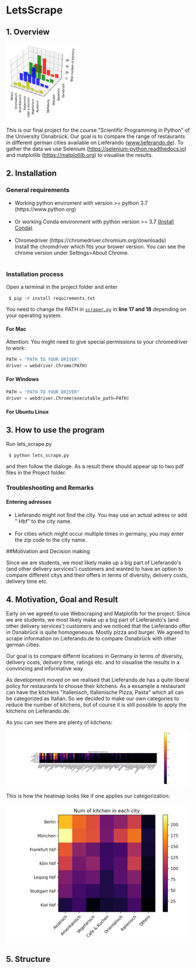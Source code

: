 # LetsScrape
## 1. Overview 
<img src="images/3d_plot.png" width="200"/>

 This is our final project for the course "Scientific Programming in Python" of the University Osnabrück. Our goal is to compare the range of restaurants in different german cities
 available on Lieferando (www.lieferando.de). To gather the data we use Selenium (https://selenium-python.readthedocs.io) and matplotlib (https://matplotlib.org) 
 to visualise the results. 

 ## 2. Installation 
 ### General requirements
 <ul>
 <li>Working python enviroment with version >= python 3.7 (https://www.python.org) </li> <br>
 <li>Or working Conda environment with python version >= 3.7 <a href="https://docs.conda.io/projects/conda/en/latest/user-guide/install/index.html">(Install Conda)</a> </li><br> 
 <li>Chromedriver (https://chromedriver.chromium.org/downloads)<br> Install the chromdriver which fits your brower version. You can see the chrome version under Settings>About Chrome. </li> <br>
 </ul>

 ### Installation process
 Open a terminal in the project folder and enter <br>

     $ pip -r install requirements.txt

  You need to change the PATH in [`scraper.py`](./scraper.py) in <b>line 17 and 18</b> depending on your operating system. 

  #### For Mac
  Attention: You might need to give special permissions to your chromedriver to work: <br>
 
  ```Python 
 PATH = "PATH TO YOUR DRIVER"  
 driver = webdriver.Chrome(PATH)  
  
  ```
  #### For Windows 
  ```Python 
 PATH = "PATH TO YOUR DRIVER"  
 driver = webdriver.Chrome(executable_path=PATH)  
  
  ```
  #### For Ubuntu Linux 
  

  ## 3. How to use the program
  Run lets_scrape.py 

     $ python lets_scrape.py

  and then follow the dialoge. As a result there should appear up to two pdf files in the Project folder.

  ### Troubleshooting and Remarks


   #### Entering adresses <br>
   <ul><li>Lieferando might not find the city. You may use an actual adress or add " Hbf" to the city name.</li> <br>
   <li>For cities which might occur multiple times in germany, you may enter the zip code to the city name. </li></ul>
   
   ##Motivation and Decision making
   
   Since we are students, we most likely make up a big part of Lieferando's (and other delivery services') customers
   and wanted to have an option to compare different citys and their offers in terms of diversity, delivery costs, delivery time etc.
   
   ## 4. Motivation, Goal and Result
   
   Early on we agreed to use Webscraping and Matplotlib for the project. Since we are students, we most likely make up a big part of Lieferando's (and other delivery services') customers and we noticed that the Lieferando offer in Osnabrück is quite homogeneous. Mostly pizza and burger. We agreed to scrape information on Lieferando.de to compare Osnabrück with other german cities. <br>
   
   Our goal is to compare differnt locations in Germany in terms of diversity, delivery costs, delivery time, ratings etc. and to visualise the results in a convincing and informative way. <br>
   
   As development moved on we realised that Lieferando.de has a quite liberal policy for restaurants to choose their kitchens. As a exsample a restaurant can have the kitchens "Italienisch, Italienische Pizza, Pasta" which all can be categorized as Italian. So we decided to make our own categories to reduce the number of kitchens, but of course it is still possible to apply the kitchens on Lieferando.de. <br>
   
   As you can see there are plenty of kitchens: 
   
   
   ![images/Heatmap.png](images/Heatmap.png)
   
   This is how the heatmap looks like if one applies our categorization:
   
   
   ![images/HeatmapClear.png](images/HeatmapClear.png)
   
   ## 5. Structure 
   
   
   
   
   
   
   



